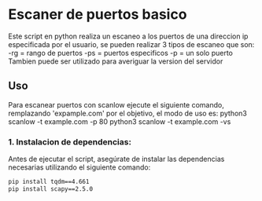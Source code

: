 # Escaner de puertos basico
Este script en python realiza un escaneo a los puertos de una direccion
ip especificada por el usuario, se pueden realizar 3 tipos de escaneo que son:
-rg = rango de puertos
-ps = puertos especificos
-p = un solo puerto
Tambien puede ser utilizado para averiguar la version del servidor

## Uso
Para escanear puertos con scanlow ejecute el siguiente comando, remplazando 
'expample.com' por el objetivo, el modo de uso es:
python3 scanlow -t example.com -p 80
python3 scanlow -t example.com -vs

### 1. Instalacion de dependencias:
Antes de ejecutar el script, asegúrate de instalar las 
dependencias necesarias utilizando el siguiente comando:

```bash
pip install tqdm==4.661
pip install scapy==2.5.0
